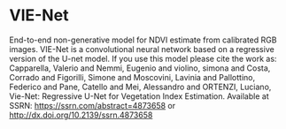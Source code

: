 # VIE-Net
End-to-end non-generative model for NDVI estimate from calibrated RGB images. VIE-Net is a convolutional neural network based on a regressive version of the U-net model. 
If you use this model please cite the work as: 
Capparella, Valerio and Nemmi, Eugenio and violino, simona and Costa, Corrado and Figorilli, Simone and Moscovini, Lavinia and Pallottino, Federico and Pane, Catello and Mei, Alessandro and ORTENZI, Luciano, Vie-Net: Regressive U-Net for Vegetation Index Estimation. Available at SSRN: https://ssrn.com/abstract=4873658 or http://dx.doi.org/10.2139/ssrn.4873658
